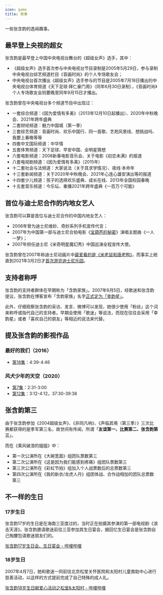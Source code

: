 ```yaml
---
icon: game
title: 轶事
---
```


一些张含韵的逸闻趣事。

## 最早登上央视的超女

张含韵是最早登上中国中央电视台舞台的《超级女声》选手，其中：

- 《超级女声》选手首次参与中央电视台节目录制是2005年5月29日，参与录制中央电视台综艺频道栏目《音画时尚》的个人专场歌友会；
- 中央电视台首次播出《超级女声》选手参与的节目是2005年7月18日播出的中央电视台体育频道《天下足球·拜仁豪门周》（同年6月30日录制），《音画时尚》个人专场歌友会则要晚至同年9月15日才播出。

张含韵曾在中央电视台多个频道节目中出现过：

- 一套综合频道：《因为爱情有多美》（2013年12月10日起播出）、2020年中秋晚会、2021年跨年盛典
- 二套财经频道：魅力中国城（第一季）
- 三套综艺频道：音画时尚、欢乐中国行、同一首歌、艺苑风景线、想挑战吗、我要上春晚等等
- 四套中文国际频道：中华情
- 五套体育频道：天下足球、早安中国、全明星猜想
- 六套电影频道：2008新春电影音乐会、关于电影《初恋未满》的报道
- 八套电视剧频道：《因为爱情有多美》（2015年）
- 十二套社会与法频道：大家说法（关于其求学情况）、夜线·本命年
- 十三套新闻频道：关于2020年中秋晚会、2021年心连心雄安演出等的报道
- 十四套少儿频道：孩子的选择欢乐盛典、成长在线、2013年全国校园春晚
- 十五套音乐频道：今乐坛、重播2021年跨年盛典《一百万个可能》

## 首位与迪士尼合作的内地女艺人

张含韵可以算是首位与迪士尼合作的中国内地女艺人：

- 2006年曾为迪士尼维妙、奇妙系列手机宣传代言；
- 2007年为中国第一部与迪士尼合拍电影《[宝葫芦的秘密](https://movie.douban.com/subject/1960298/)》演唱主题曲《一人一梦》；
- 2007年担任迪士尼《米奇明星魔幻秀》中国巡演全程宣传大使。

张含韵曾在2007年称迪士尼动画片中[最爱看的是《米老鼠和唐老鸭》](http://ent.sina.com.cn/j/2007-06-19/18121604403.shtml)，而事实上她直到2021年3月2日才[首次游览迪士尼乐园](https://weibo.com/1172294045/K4jBY2gOh)。

## 支持者称呼

张含韵的支持者群体在早期称为「含韵家族」。2007年6月5日，经歌迷和张含韵提议，张含韵在博客宣布「含韵家族」名字[正式定为「幸韵星」](http://blog.sina.com.cn/s/blog_45dfc99d0100098h.html)。

此外，仔细观察张含韵的采访、发言、微博可以发现，她很少使用「粉丝」这个词来称呼或指代自己的支持者。早期会使用「歌迷」等说法，而现在往往会采用「幸韵星」或者「喜欢自己的朋友」等相近的说法来代替。

## 提及张含韵的影视作品

### 最好的我们（2016）
- [第18集](https://www.iqiyi.com/v_19rrlgolx8.html)：4:39-4:46

### 风犬少年的天空（2020）
- [第7集](https://www.bilibili.com/bangumi/play/ep342117)：2:31-3:00
- [第12集](https://www.bilibili.com/bangumi/play/ep342776)：3:12-4:12，37:30-39:38

## 张含韵第三

由于张含韵参加《2004超级女声》、《非同凡响》、《声临其境（第三季）》三次比赛都获得的是季军第三名，故世间有传闻，所谓「**友谊第一、比赛第二、张含韵第三**」。

而在《乘风破浪的姐姐》中：
- 第一次公演所在《大碗宽面》组团队票数第三
- 第二次公演所在《这是因为我们能感到疼痛》组团队票数第三
- 第三次公演所在《彩虹节拍》组加入个人战票数后的总票数第三
- 第四次公演所在《我的新衣/龙虎人丹》组团体战、合作战相加的团队总票数第三

## 不一样的生日

### 17岁生日

张含韵17岁的生日是在海南三亚度过的，当时正在拍摄其参演的第一部电视剧《浪击天涯》。张含韵邀请歌迷前往三亚参加其生日宴会，据回忆生日宴会是张含韵自己掏腰包请歌迷朋友们的。

[张含韵17岁生日会、生日宴会 - 哔哩哔哩](https://www.bilibili.com/video/BV1eX4y1V7vn)

### 18岁生日

2007年4月7日，她和歌迷一同前往北京松堂关怀医院和太阳村儿童救助中心进行慈善活动，以这样的方式提前完成了自己特殊的成人礼。

[张含韵18岁生日献爱心活动之松堂&太阳村 - 哔哩哔哩](https://www.bilibili.com/video/BV1Dv411y7oQ)
